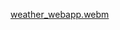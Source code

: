 [weather_webapp.webm](https://user-images.githubusercontent.com/76983086/219726732-c02967b7-940e-44de-a299-f99c299841ce.webm)
